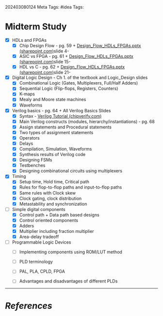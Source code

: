 202403080124
Meta Tags: #idea 
Tags:

# Midterm Study

- [x] HDLs and FPGAs
	- [x] Chip Design Flow - pg. 59 + [Design_Flow_HDLs_FPGAs.pptx (sharepoint.com)](https://arizonastateu-my.sharepoint.com/:p:/g/personal/aaror112_asurite_asu_edu/ERV0V4fdE1tMsEJoREjpSq8BocTXuTG4V3vVkBxZFMZl4Q?e=Blpupk)slide 4-
	- [x] ASIC vs FPGA - pg. 61 + [Design_Flow_HDLs_FPGAs.pptx (sharepoint.com)](https://arizonastateu-my.sharepoint.com/:p:/g/personal/aaror112_asurite_asu_edu/ERV0V4fdE1tMsEJoREjpSq8BocTXuTG4V3vVkBxZFMZl4Q?e=Blpupk)slide 15-
	- [x] HDL vs C - pg. 62 + [Design_Flow_HDLs_FPGAs.pptx (sharepoint.com)](https://arizonastateu-my.sharepoint.com/:p:/g/personal/aaror112_asurite_asu_edu/ERV0V4fdE1tMsEJoREjpSq8BocTXuTG4V3vVkBxZFMZl4Q?e=Blpupk)slide 21-
- [x] Digital Logic Design - Ch 1. of the textbook and Logic_Design slides
	- [x] Combinational Logic (Gates, Multiplexers, Full/Half Adders)
	- [x] Sequential Logic (Flip-flops, Registers, Counters)
	- [x] K-maps
	- [x] Mealy and Moore state machines
	- [x] Waveforms
- [x] Verilog basics - pg. 64 + All Verilog Basics Slides
	- [x] Syntax - [Verilog Tutorial (chipverify.com)](https://www.chipverify.com/verilog/verilog-tutorial)
	- [x] Main Verilog constructs (modules, hierarchy/instantiations) - pg. 68
	- [x] Assign statements and Procedural statements
	- [x] Two types of assignment statements
	- [x] Operators
	- [x] Delays
	- [x] Compilation, Simulation, Waveforms
	- [x] Synthesis results of Verilog code
	- [x] Designing FSMs
	- [x] Testbenches
	- [x] Designing combinational circuits using multiplexers
- [x] Timing
	- [x] Setup time, Hold time, Critical path
	- [x] Rules for flop-to-flop paths and input-to-flop paths
	- [x] Same rules with Clock skew
	- [x] Clock gating, clock distribution
	- [x] Metastability and synchronization
- [ ] Simple digital components
	- [x] Control path + Data path based designs
	- [x] Control oriented components
	- [x] Adders
	- [x] Multiplier including fraction multiplier
	- [x] Area-delay tradeoff
- [ ] Programmable Logic Devices
	- [ ] Implementing components using ROM/LUT method
	- [ ] PLD terminology
	- [ ] PAL, PLA, CPLD, FPGA
	- [ ] Advantages and disadvantages of different PLDs




---
# *References*